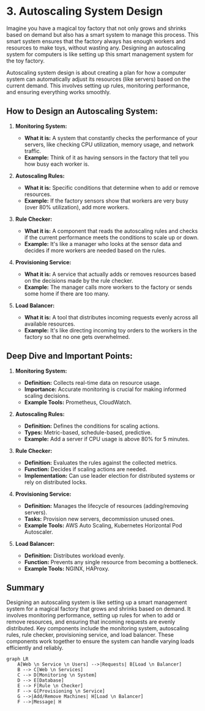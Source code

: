 # 3. Autoscaling System Design

Imagine you have a magical toy factory that not only grows and shrinks based on demand but also has a smart system to manage this process. This smart system ensures that the factory always has enough workers and resources to make toys, without wasting any. Designing an autoscaling system for computers is like setting up this smart management system for the toy factory.

Autoscaling system design is about creating a plan for how a computer system can automatically adjust its resources (like servers) based on the current demand. This involves setting up rules, monitoring performance, and ensuring everything works smoothly.

## How to Design an Autoscaling System:

1. **Monitoring System:**

   - **What it is:** A system that constantly checks the performance of your servers, like checking CPU utilization, memory usage, and network traffic.
   - **Example:** Think of it as having sensors in the factory that tell you how busy each worker is.

2. **Autoscaling Rules:**

   - **What it is:** Specific conditions that determine when to add or remove resources.
   - **Example:** If the factory sensors show that workers are very busy (over 80% utilization), add more workers.

3. **Rule Checker:**

   - **What it is:** A component that reads the autoscaling rules and checks if the current performance meets the conditions to scale up or down.
   - **Example:** It's like a manager who looks at the sensor data and decides if more workers are needed based on the rules.

4. **Provisioning Service:**

   - **What it is:** A service that actually adds or removes resources based on the decisions made by the rule checker.
   - **Example:** The manager calls more workers to the factory or sends some home if there are too many.

5. **Load Balancer:**

   - **What it is:** A tool that distributes incoming requests evenly across all available resources.
   - **Example:** It's like directing incoming toy orders to the workers in the factory so that no one gets overwhelmed.

## Deep Dive and Important Points:

1. **Monitoring System:**

   - **Definition:** Collects real-time data on resource usage.
   - **Importance:** Accurate monitoring is crucial for making informed scaling decisions.
   - **Example Tools:** Prometheus, CloudWatch.

2. **Autoscaling Rules:**

   - **Definition:** Defines the conditions for scaling actions.
   - **Types:** Metric-based, schedule-based, predictive.
   - **Example:** Add a server if CPU usage is above 80% for 5 minutes.

3. **Rule Checker:**

   - **Definition:** Evaluates the rules against the collected metrics.
   - **Function:** Decides if scaling actions are needed.
   - **Implementation:** Can use leader election for distributed systems or rely on distributed locks.

4. **Provisioning Service:**

   - **Definition:** Manages the lifecycle of resources (adding/removing servers).
   - **Tasks:** Provision new servers, decommission unused ones.
   - **Example Tools:** AWS Auto Scaling, Kubernetes Horizontal Pod Autoscaler.

5. **Load Balancer:**

   - **Definition:** Distributes workload evenly.
   - **Function:** Prevents any single resource from becoming a bottleneck.
   - **Example Tools:** NGINX, HAProxy.

## Summary

Designing an autoscaling system is like setting up a smart management system for a magical factory that grows and shrinks based on demand. It involves monitoring performance, setting up rules for when to add or remove resources, and ensuring that incoming requests are evenly distributed. Key components include the monitoring system, autoscaling rules, rule checker, provisioning service, and load balancer. These components work together to ensure the system can handle varying loads efficiently and reliably.

```mermaid
graph LR
    A[Web \n Service \n Users] -->|Requests| B[Load \n Balancer]
    B --> C[Web \n Services]
    C --> D[Monitoring \n System]
    D --> E[Database]
    E --> F[Rule \n Checker]
    F --> G[Provisioning \n Service]
    G -->|Add/Remove Machines| H[Load \n Balancer]
    F -->|Message| H
```
